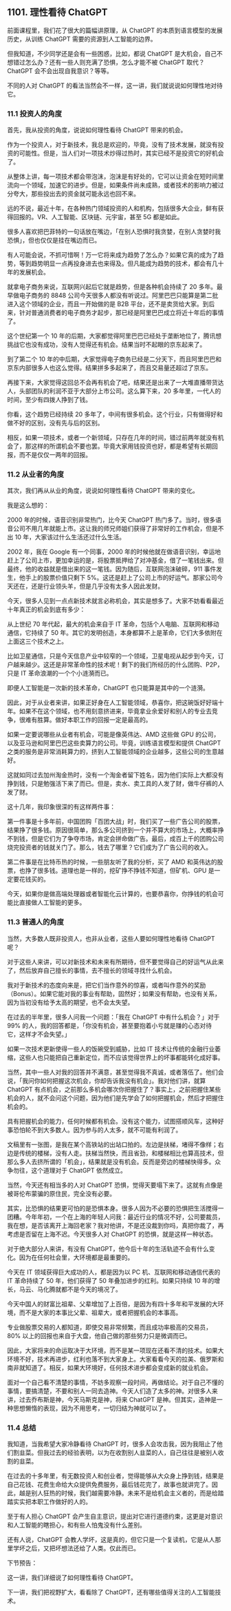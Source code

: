 ## 1101. 理性看待 ChatGPT

前面课程里，我们花了很大的篇幅讲原理，从 ChatGPT 的本质到语言模型的发展历史，从训练 ChatGPT 需要的资源到人工智能的边界。

但我知道，不少同学还是会有一些困惑，比如，都说 ChatGPT 是大机会，自己不想错过怎么办？还有一些人则充满了恐惧，怎么才能不被 ChatGPT 取代？ChatGPT 会不会出现自我意识？等等。

不同的人对 ChatGPT 的看法当然会不一样，这一讲，我们就说说如何理性地对待它。

### 11.1 投资人的角度

首先，我从投资的角度，说说如何理性看待 ChatGPT 带来的机会。

作为一个投资人，对于新技术，我总是欢迎的，毕竟，没有了技术发展，就没有投资的可能性。但是，当人们对一项技术炒得过热时，其实已经不是投资它的好机会了。

从整体上讲，每一项技术都会带泡沫，泡沫是有好处的，它可以让资金在短时间里流向一个领域，加速它的进步。但是，如果条件尚未成熟，或者技术的影响力被过分夸大，那些投出去的资金就可能永远也回不来。

远的不说，最近十年，在各种热门领域投资的人和机构，包括很多大企业，鲜有获得回报的。VR、人工智能、区块链、元宇宙，甚至 5G 都是如此。

很多人喜欢把巴菲特的一句话放在嘴边，「在别人恐惧时我贪婪，在别人贪婪时我恐惧」，但也仅仅是挂在嘴边而已。

有人可能会说，不抓可惜啊！万一它将来成为趋势了怎么办？如果它真的成为了趋势，等到趋势明显一点再投身进去也来得及。但凡能成为趋势的技术，都会有几十年的发展机会。

就拿电子商务来说，互联网兴起后它就是趋势，但是各种机会持续了 20 多年。最早做电子商务的 8848 公司今天很多人都没有听说过。阿里巴巴只能算是第二批进入这个领域的企业，而且一开始做的是 B2B 平台，还不是卖货给大家。到后来，针对普通消费者的电子商务才起步，那已经是阿里巴巴成立将近十年后的事情了。

这个世纪第一个 10 年的后期，大家都觉得阿里巴巴已经处于垄断地位了，腾讯想挑战它也没有成功，没有人觉得还有机会。结果当时不起眼的京东起来了。

到了第二个 10 年的中后期，大家觉得电子商务已经是二分天下，而且阿里巴巴和京东内部很多人也这么觉得。结果拼多多起来了，而且交易量还超过了京东。

再接下来，大家觉得这回总不会再有机会了吧，结果还是出来了一大堆直播带货达人，头部团队的利润不亚于大部分上市公司。这么算下来，20 多年里，一代人的时间，至少有四拨人挣到了钱。

你看，这个趋势已经持续 20 多年了，中间有很多机会。这个行业，只有做得好和做不好的区别，没有先与后的区别。

相反，如果一项技术，或者一个新领域，只存在几年的时间，错过前两年就没有机会了，那这样的所谓机会不要也罢。毕竟大家用钱投资也好，都是希望有长期回报，而不是仅仅一两年的回报。

### 11.2 从业者的角度

其次，我们再从从业的角度，说说如何理性看待 ChatGPT 带来的变化。

我是这么想的：

2000 年的时候，语音识别非常热门，比今天 ChatGPT 热门多了。当时，很多语音公司不用几年就能上市。这让我的师兄师姐们获得了非常好的工作机会，但是不出 10 年，大家该过什么生活还过什么生活。

2002 年，我在 Google 有一个同事，2000 年的时候他就在做语音识别，幸运地赶上了公司上市，更加幸运的是，将股票抵押给了对冲基金，借了一笔钱出来。但最终，他的收益就是借出来的这一笔钱。因为随后，互联网泡沫破碎，911 事件发生，他手上的股票价值只剩下 5%。这还是赶上了公司上市的好运气。那家公司今天还在，还是行业领头羊，但是几乎没有太多人因此发财。

今天，很多人见到一点点新技术就言必称机会，其实是想多了。大家不妨看看最近十年真正的机会到底有多少：

从上世纪 70 年代起，最大的机会来自于 IT 革命，包括个人电脑、互联网和移动通信，它持续了 50 年。其它的发明创造，本身都算不上是革命，它们大多依附在上面这三个技术之上。

比如卫星通信，只是今天信息产业中较窄的一个领域，卫星电视从起步到今天，订户越来越少。这还是非常革命性的技术呢！剩下的我们所经历的什么团购、P2P，只是 IT 革命浪潮的一个个小涟漪而已。

即便人工智能是一次新的技术革命，ChatGPT 也只能算是其中的一个涟漪。

因此，对于从业者来讲，如果正好身在人工智能领域，恭喜你，把这碗饭好好端十年。如果不在这个领域，也不用刻意挤进来，毕竟拿业余爱好和别人的专业去竞争，很难有胜算。做好本职工作的回报一定是最高的。

如果一定要说哪些从业者有机会，可能是像英伟达、AMD 这些做 GPU 的公司，以及亚马逊和阿里巴巴这些卖算力的公司。毕竟，训练语言模型和提供 ChatGPT 之类的服务是非常消耗算力的，挤到人工智能领域的企业越多，这些公司的生意越好。

这就如同过去加州淘金热时，没有一个淘金者留下姓名，因为他们实际上大都没有挣到钱，只是勉强活下来了而已。但是，卖水、卖工具的人发了财，做牛仔裤的人发了财。

这十几年，我印象很深的有这样两件事：

第一件事是十多年前，中国团购「百团大战」时，我们买了一些广告公司的股票，结果挣了很多钱。原因很简单，那么多公司挤到一个并不算大的市场上，大概率挣不到钱，但是它们为了争夺市场，肯定会拼命做广告。最后，成百上千的团购公司烧完投资者的钱就关门了。那么，钱去了哪里？它们成为了广告公司的收入。

第二件事是在比特币热的时候，一些朋友听了我的分析，买了 AMD 和英伟达的股票，也挣了很多钱。道理也是一样的，挖矿挣不挣钱不知道，但矿机、GPU 是一定要花钱买的。

今天，如果你是做高端处理器或者智能化云计算的，也要恭喜你，你挣钱的机会可能比直接做人工智能的更多。

### 11.3 普通人的角度

当然，大多数人既非投资人，也非从业者，这些人要如何理性地看待 ChatGPT 呢？

对于这些人来讲，可以对新技术和未来有所期待，但不要觉得自己的好运气从此来了，然后放弃自己擅长的事情，去不擅长的领域寻找什么机会。

我对于新技术的态度向来是，把它们当作意外的惊喜，或者叫作意外的奖励（Bonus）。如果它能对我的事业有帮助，固然好；如果没有帮助，也没有关系，因为当初没有给予太高的期望，也不会太失望。

在过去的半年里，很多人问我一个问题：「我在 ChatGPT 中有什么机会？」对于 99% 的人，我的回答都是，「你没有机会，甚至要抱着小亏就是赚的心态对待它，这样才不会失望。」

如果一次技术更新使得一些人的饭碗受到威胁，比如 IT 技术让传统的金融行业萎缩，这些人也只能把自己重新定位，而不应该觉得世界上的坏事都能转化成好事。

当然，其中一些人对我的回答并不满意，甚至觉得我不真诚，或者落伍了。他们会说，「我问你如何把握这次机会，你却告诉我没有机会」。我对他们讲，就算 ChatGPT 有点机会，之前那么多机会哪次你把握住了？事实上，之前把握住某些机会的人，就不会问这个问题，因为他们是先学会了如何把握机会，然后才把握住机会的。

具有把握机会的能力，任何时候都有机会。没有这个能力，试图搭顺风车，这种好事恐怕轮不到大多数人。因为参与的人太多，就不可能有利润了。

文稿里有一张图，是我在某个高铁站的出站口拍的。左边是扶梯，堵得不像样；右边是传统的楼梯，没有人走。扶梯当然快，而且省劲，和楼梯相比也算高技术，但那么多人去挤所谓的「机会」，结果就是没有机会。反而是旁边的楼梯快得多。众争勿往，这个道理对于 ChatGPT 依然成立。

当然，今天还有相当多的人对 ChatGPT 恐惧，觉得天要塌下来了。这就有点像是被哥伦布蒙骗的原住民，完全没有必要。

其实，比恐惧的结果更可怕的是恐惧本身。很多人因为不必要的恐惧把生活搅得一团糟。今年年初，一个在上海的年轻人问我：最近行业的情况不好，公司要裁员，我在想，是否该离开上海回老家？我对他讲，不是还没裁到你吗，真把你裁了，再考虑是否留在上海不迟。今天很多人对 ChatGPT 的恐惧，就是这样一种状态。

对于绝大部分人来讲，有没有 ChatGPT，他今后十年的生活轨迹不会有什么变化。因为在任何社会里，大环境都是最重要的。

今天在 IT 领域获得巨大成功的人，都是因为以 PC 机、互联网和移动通信代表的 IT 革命持续了 50 年，他们获得了 50 年叠加进步的红利。如果只持续 10 年的增长，马云、马化腾就都不是今天的境况了。

今天中国人的财富比祖辈、父辈增加了上百倍，是因为有四十多年和平发展的大环境，而不是大家的本事比父辈、祖辈大，或者把握机会的本事高。

专业做股票交易的人都知道，即使交易非常频繁，而且成功率极高的交易员，80% 以上的回报也来自于大盘，他自己做的那些努力只是微调而已。

因此，大家将来的命运取决于大环境，而不是某一项现在还看不清的技术。如果大环境不好，技术再进步，红利也落不到大家身上。大家看看今天的拉美、俄罗斯和南非就知道了。相反，如果大环境好，任何技术进步都会变成新的就业机会。

面对一个自己看不清楚的事情，不妨多观察一段时间，再做结论。对于自己不懂的事情，要搞清楚，不要和别人一同去造神。今天人们造了太多的神。对很多人来讲，过去乔布斯是神，今天马斯克是神，将来 ChatGPT 是神。但其实，造神是一种思想懒惰的表现，因为不用思考，一切归结为神就可以了。

### 11.4 总结

我知道，当我希望大家冷静看待 ChatGPT 时，很多人会攻击我，因为我阻止了他们割韭菜。但我过去的经验表明，以为在收割别人韭菜的人，自己往往是被别人收割的韭菜。

在过去的十多年里，有无数投资人和创业者，觉得能够从大众身上挣到钱，结果是自己花钱、花费生命给大众提供免费服务，最后钱花完了，故事也就讲完了。因此，越是别人狂热的时候，我们越需要冷静。未来不是给机会主义者的，而是给踏踏实实把本职工作做好的人的。

至于有人担心 ChatGPT 会产生自主意识，提出对它进行道德约束，这更是对意识和人工智能的瞎担心，和有些人怕鬼没有什么差别。

还有人说，ChatGPT 会教人学坏，这是真的，但它只是一个复读机，它是从人那里学坏之后，又把坏想法还给了人类。仅此而已。

下节预告：

这一讲，我们详细说了如何理性看待 ChatGPT。

下一讲，我们把视野扩大，看看除了 ChatGPT，还有哪些值得关注的人工智能技术。
